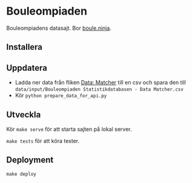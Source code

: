 # Bouleompiaden

Bouleompiadens datasajt. Bor <a href="https://boule.ninja">boule.ninja</a>.

## Installera



## Uppdatera

- Ladda ner data från fliken [Data: Matcher](https://docs.google.com/spreadsheets/d/1yyXMc46V85uiTe1cdd8Fniuq2HpHeglAVKtyTviDzSE/edit#gid=497343367) till en csv och spara den till `data/input/Bouleompiaden Statistikdatabasen - Data Matcher.csv`
- Kör `python prepare_data_for_api.py`

## Utveckla

Kör `make serve` för att starta sajten på lokal server.

`make tests` för att köra tester.

## Deployment

`make deploy`
